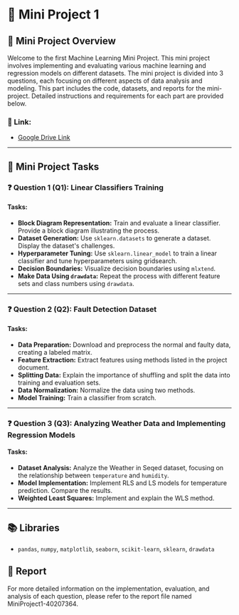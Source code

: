 # **📘 Mini Project 1**

## **📖 Mini Project Overview**
Welcome to the first Machine Learning Mini Project. This mini project involves implementing and evaluating various machine learning and regression models on different datasets. The mini project is divided into 3 questions, each focusing on different aspects of data analysis and modeling. This part includes the code, datasets, and reports for the mini-project. Detailed instructions and requirements for each part are provided below.

### **🔗 Link:**
- [Google Drive Link](https://drive.google.com/drive/folders/1J257gP6OFWAWBdwDVx3DuEpFa299DFbz?usp=sharing)

---

## **🚀 Mini Project Tasks**

### ❓ **Question 1 (Q1): Linear Classifiers Training**

#### **Tasks:**
- **Block Diagram Representation:** Train and evaluate a linear classifier. Provide a block diagram illustrating the process.
- **Dataset Generation:** Use `sklearn.datasets` to generate a dataset. Display the dataset's challenges.
- **Hyperparameter Tuning:** Use `sklearn.linear_model` to train a linear classifier and tune hyperparameters using gridsearch.
- **Decision Boundaries:** Visualize decision boundaries using `mlxtend`.
- **Make Data Using `drawdata`:** Repeat the process with different feature sets and class numbers using `drawdata`.

---

### ❓ **Question 2 (Q2): Fault Detection Dataset**

#### **Tasks:**
- **Data Preparation:** Download and preprocess the normal and faulty data, creating a labeled matrix.
- **Feature Extraction:** Extract features using methods listed in the project document.
- **Splitting Data:** Explain the importance of shuffling and split the data into training and evaluation sets.
- **Data Normalization:** Normalize the data using two methods.
- **Model Training:** Train a classifier from scratch.

---

### ❓ **Question 3 (Q3): Analyzing Weather Data and Implementing Regression Models**

#### **Tasks:**
- **Dataset Analysis:** Analyze the Weather in Seqed dataset, focusing on the relationship between `temperature` and `humidity`.
- **Model Implementation:** Implement RLS and LS models for temperature prediction. Compare the results.
- **Weighted Least Squares:** Implement and explain the WLS method.

---

## **📚 Libraries**

- `pandas`, `numpy`, `matplotlib`, `seaborn`, `scikit-learn`, `sklearn`, `drawdata`

## **📄 Report**
For more detailed information on the implementation, evaluation, and analysis of each question, please refer to the report file named MiniProject1-40207364.
